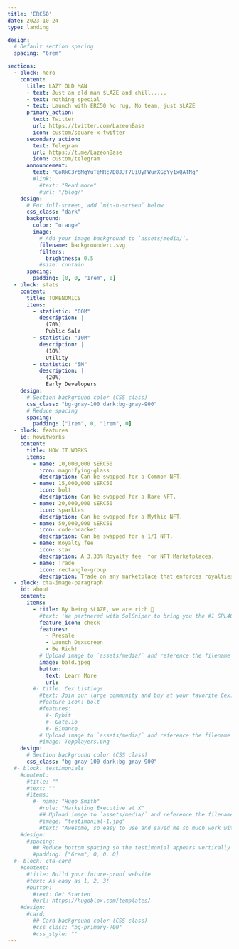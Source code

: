 ```yaml
---
title: 'ERC50'
date: 2023-10-24
type: landing

design:
  # Default section spacing
  spacing: "6rem"

sections:
  - block: hero
    content:
      title: LAZY OLD MAN
      - text: Just an old man $LAZE and chill..... 
      - text: nothing special
      - text: Launch with ERC50 No rug, No team, just $LAZE
      primary_action:
        text: Twitter
        url: https://twitter.com/LazeonBase
        icon: custom/square-x-twitter
      secondary_action:
        text: Telegram
        url: https://t.me/LazeonBase
        icon: custom/telegram
      announcement:
        text: "CoRkC3r6MqYuTeMRc7D8JJF7UiUyFWurXGpYy1xQATNq"
        #link:
          #text: "Read more"
          #url: "/blog/"
    design:
      # For full-screen, add `min-h-screen` below
      css_class: "dark"
      background:
        color: "orange"
        image:
          # Add your image background to `assets/media/`.
          filename: backgrounderc.svg
          filters:
            brightness: 0.5
          #size: contain
      spacing:
        padding: [0, 0, "1rem", 0]
  - block: stats
    content:
      title: TOKENOMICS
      items:
        - statistic: "60M"
          description: |
            (70%)  
            Public Sale
        - statistic: "10M"
          description: |
            (10%)  
            Utility
        - statistic: "5M"
          description: |
            (20%)  
            Early Developers
    design:
      # Section background color (CSS class)
      css_class: "bg-gray-100 dark:bg-gray-900"
      # Reduce spacing
      spacing:
        padding: ["1rem", 0, "1rem", 0]
  - block: features
    id: howitworks
    content:
      title: HOW IT WORKS
      items:
        - name: 10,000,000 $ERC50
          icon: magnifying-glass
          description: Can be swapped for a Common NFT.
        - name: 15,000,000 $ERC50
          icon: bolt
          description: Can be swapped for a Rare NFT.
        - name: 20,000,000 $ERC50
          icon: sparkles
          description: Can be swapped for a Mythic NFT.
        - name: 50,000,000 $ERC50
          icon: code-bracket
          description: Can be swapped for a 1/1 NFT.
        - name: Royalty fee
          icon: star
          description: A 3.33% Royalty fee  for NFT Marketplaces.
        - name: Trade
          icon: rectangle-group
          description: Trade on any marketplace that enforces royalties on token extension NFTs.
  - block: cta-image-paragraph
    id: about
    content:
      items:
        - title: By being $LAZE, we are rich 🤑
          #text: 'We partnered with SolSniper to bring you the #1 SPL404 on Solana. More partnership announcements soon.'
          feature_icon: check
          features:
            - Presale
            - Launch Dexscreen
            - Be Rich!
          # Upload image to `assets/media/` and reference the filename here
          image: bald.jpeg
          button:
            text: Learn More
            url: 
        #- title: Cex Listings
          #text: Join our large community and buy at your favorite Cex.
          #feature_icon: bolt
          #features:
            #- Bybit
            #- Gate.io
            #- Binance
          # Upload image to `assets/media/` and reference the filename here
          #image: Topplayers.png
    design:
      # Section background color (CSS class)
      css_class: "bg-gray-100 dark:bg-gray-900"
  #- block: testimonials
    #content:
      #title: ""
      #text: ""
      #items:
        #- name: "Hugo Smith"
          #role: "Marketing Executive at X"
          ## Upload image to `assets/media/` and reference the filename here
          #image: "testimonial-1.jpg"
          #text: "Awesome, so easy to use and saved me so much work with the swappable pre-designed sections!"
    #design:
      #spacing:
        ## Reduce bottom spacing so the testimonial appears vertically centered between sections
        #padding: ["6rem", 0, 0, 0]
  #- block: cta-card
    #content:
      #title: Build your future-proof website
      #text: As easy as 1, 2, 3!
      #button:
        #text: Get Started
        #url: https://hugoblox.com/templates/
    #design:
      #card:
        ## Card background color (CSS class)
        #css_class: "bg-primary-700"
        #css_style: ""
---
```

